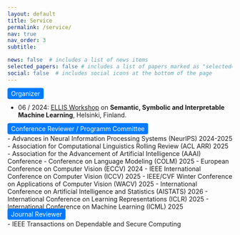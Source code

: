 ```yaml
---
layout: default
title: Service
permalink: /service/
nav: true
nav_order: 3
subtitle: 

news: false  # includes a list of news items
selected_papers: false # includes a list of papers marked as "selected={true}"
social: false  # includes social icons at the bottom of the page
---
```


<div class="col-sm-2 abbr"  style="margin-left: 0; margin-bottom: 4pt;"> 
<abbr class="badge" style="background-color: #007bff; color: white; padding: 4px 8px; border-radius: 4px;">
  Organizer
</abbr>
</div>

- 06 / 2024: [ELLIS Workshop](https://ellis-ssiml.github.io/) on **Semantic, Symbolic and Interpretable Machine Learning**, Helsinki, Finland.


<div class="col-sm-2 abbr"  style="margin-left: 0; margin-bottom: 4pt;"> 
<abbr class="badge" style="background-color: #007bff; color: white; padding: 4px 8px; border-radius: 4px;">
  Conference Reviewer / Programm Committee
</abbr>
</div>
- Advances in Neural Information Processing Systems (NeurIPS) 2024-2025
- Association for Computational Linguistics Rolling Review (ACL ARR) 2025
- Association for the Advancement of Artificial Intelligence (AAAI) Conference
- Conference on Language Modeling (COLM) 2025
- European Conference on Computer Vision (ECCV) 2024
- IEEE International Conference on Computer Vision (ICCV) 2025
- IEEE/CVF Winter Conference on Applications of Computer Vision (WACV) 2025
- International Conference on Artificial Intelligence and Statistics (AISTATS) 2026
- International Conference on Learning Representations (ICLR) 2025
- International Conference on Machine Learning (ICML) 2025




<div class="col-sm-2 abbr"  style="margin-left: 0; margin-bottom: 4pt;"> 
<abbr class="badge" style="background-color: #007bff; color: white; padding: 4px 8px; border-radius: 4px;">
  Journal Reviewer
</abbr>
</div>
- IEEE Transactions on Dependable and Secure Computing